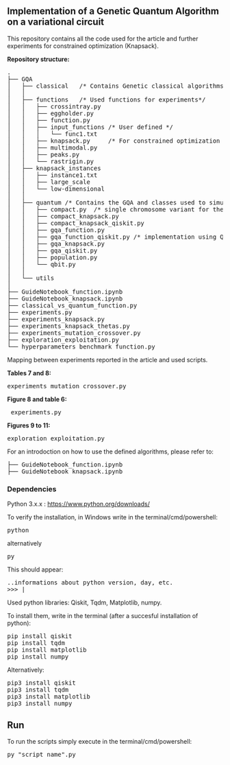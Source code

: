 <h2><b> Implementation of a Genetic Quantum Algorithm on a variational circuit
</b></h2>
</n>

This repository contains all the code used for the article and further experiments for constrained optimization (Knapsack).

</n>
<b>Repository structure:</b>

<pre>
.
├── GQA
│   ├── classical   /* Contains Genetic classical algorithms*/
│   │
│   ├── functions   /* Used functions for experiments*/
│   │   ├── crossintray.py
│   │   ├── eggholder.py
│   │   ├── function.py
│   │   ├── input_functions /* User defined */
│   │   │   └── func1.txt
│   │   ├── knapsack.py     /* For constrained optimization exp.*/
│   │   ├── multimodal.py
│   │   ├── peaks.py
│   │   └── rastrigin.py
│   ├── knapsack_instances
│   │   ├── instance1.txt 
│   │   ├── large_scale
│   │   └── low-dimensional
│   │       
│   ├── quantum /* Contains the GQA and classes used to simulate qubits behaviour*/
│   │   ├── compact.py  /* single chromosome variant for the GQA*/
│   │   ├── compact_knapsack.py
│   │   ├── compact_knapsack_qiskit.py
│   │   ├── gqa_function.py
│   │   ├── gqa_function_qiskit.py /* implementation using Qiskit library */
│   │   ├── gqa_knapsack.py
│   │   ├── gqa_qiskit.py
│   │   ├── population.py 
│   │   └── qbit.py
│   │
│   └── utils
│   
├── GuideNotebook_function.ipynb
├── GuideNotebook_knapsack.ipynb
├── classical_vs_quantum_function.py
├── experiments.py
├── experiments_knapsack.py
├── experiments_knapsack_thetas.py
├── experiments_mutation_crossover.py
├── exploration_exploitation.py
└── hyperparameters_benchmark_function.py
</pre>

Mapping between experiments reported in the article and used scripts.

<b> Tables 7 and 8: </b>
<pre>experiments_mutation_crossover.py</pre>
<b> Figure 8 and table 6: </b>
<pre> experiments.py</pre>
<b> Figures 9 to 11: </b>
<pre>exploration_exploitation.py</pre>

For an introdoction on how to use the defined algorithms, please refer to:
<pre>
├── GuideNotebook_function.ipynb
├── GuideNotebook_knapsack.ipynb
</pre>

<h3><b>Dependencies</b></h3>

Python 3.x.x : https://www.python.org/downloads/

To verify the installation, in Windows write in the terminal/cmd/powershell:
<pre>python</pre>
alternatively 
<pre>py</pre>
This should appear:
<pre>..informations about python version, day, etc.
>>> | </pre>


Used python libraries: Qiskit, Tqdm, Matplotlib, numpy. 

To install them, write in the terminal (after a succesful installation of python):
<pre>
pip install qiskit
pip install tqdm 
pip install matplotlib
pip install numpy
</pre>

Alternatively:

<pre>
pip3 install qiskit
pip3 install tqdm 
pip3 install matplotlib
pip3 install numpy
</pre>

<h2><b>Run</b></h2>

To run the scripts simply execute in the terminal/cmd/powershell:
<pre>py "script_name".py</pre>
